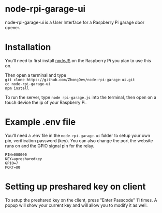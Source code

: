 # node-rpi-garage-ui
node-rpi-garage-ui is a User Interface for a Raspberry Pi garage door opener.

# Installation
You'll need to first install [nodeJS](https://nodejs.org/en/download/ "Click here to goto the nodeJS download page") on the Raspberry Pi you plan to use this on.</br>

Then open a terminal and type</br> 
```git clone https://github.com/ZhongDev/node-rpi-garage-ui.git```</br>
```cd node-rpi-garage-ui```</br>
```npm install```</br>

To run the server, type ```node rpi-garage.js``` into the terminal, then open on a touch device the ip of your Raspberry Pi.</br>

# Example .env file
You'll need a .env file in the `node-rpi-garage-ui` folder to setup your own pin, verification password (key). You can also change the port the website runs on and the GPIO signal pin for the relay.
```
PIN=000000
KEY=apresharedkey
GPIO=7
PORT=80
```

# Setting up preshared key on client
To setup the preshared key on the client, press "Enter Passcode" 11 times. A popup will show your current key and will allow you to modify it as well.